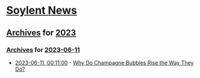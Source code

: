 # [Soylent News](../../../README.md)

## [Archives](../../index.md) for [2023](../index.md)

### [Archives](../../index.md) for [2023-06-11](index.md)

* [2023-06-11, 00:11:00](https://soylentnews.org/article.pl?sid=23/06/09/1937210&from=rss) - [Why Do Champagne Bubbles Rise the Way They Do?](https://soylentnews.org/article.pl?sid=23/06/09/1937210&from=rss)
